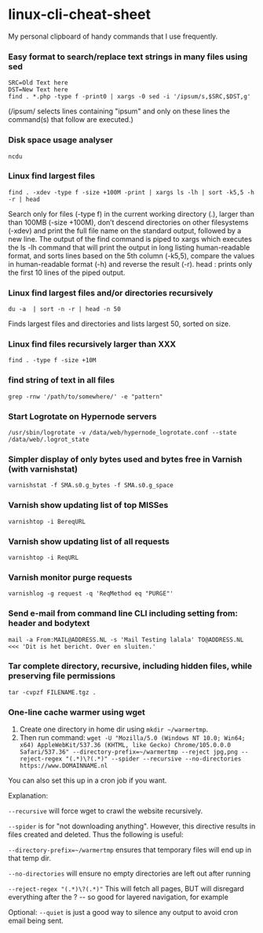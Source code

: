 # linux-cli-cheat-sheet
My personal clipboard of handy commands that I use frequently.


### Easy format to search/replace text strings in many files using sed
```
SRC=Old Text here
DST=New Text here
find . *.php -type f -print0 | xargs -0 sed -i '/ipsum/s,$SRC,$DST,g'
```
(/ipsum/ selects lines containing "ipsum" and only on these lines the command(s) that follow are executed.)

### Disk space usage analyser
`ncdu`

### Linux find largest files
`find . -xdev -type f -size +100M -print | xargs ls -lh | sort -k5,5 -h -r | head`

Search only for files (-type f) in the current working directory (.), larger than than 100MB (-size +100M), don’t descend directories on other filesystems (-xdev) and print the full file name on the standard output, followed by a new line. The output of the find command is piped to xargs which executes the ls -lh command that will print the output in long listing human-readable format, and sorts lines based on the 5th column (-k5,5), compare the values in human-readable format (-h) and reverse the result (-r).
head : prints only the first 10 lines of the piped output.

### Linux find largest files and/or directories recursively
`du -a  | sort -n -r | head -n 50`

Finds largest files and directories and lists largest 50, sorted on size.

### Linux find files recursively larger than XXX 
`find . -type f -size +10M`

### find string of text in all files
`grep -rnw '/path/to/somewhere/' -e "pattern"`

### Start Logrotate on Hypernode servers
`/usr/sbin/logrotate -v /data/web/hypernode_logrotate.conf --state /data/web/.logrot_state`

### Simpler display of only bytes used and bytes free in Varnish (with varnishstat)
`varnishstat -f SMA.s0.g_bytes -f SMA.s0.g_space`

### Varnish show updating list of top MISSes
`varnishtop -i BereqURL`

### Varnish show updating list of all requests
`varnishtop -i ReqURL`

### Varnish monitor purge requests
`varnishlog -g request -q 'ReqMethod eq "PURGE"'`

### Send e-mail from command line CLI including setting from: header and bodytext
`mail -a From:MAIL@ADDRESS.NL -s 'Mail Testing lalala' TO@ADDRESS.NL <<< 'Dit is het bericht. Over en sluiten.'`

### Tar complete directory, recursive, including hidden files, while preserving file permissions
`tar -cvpzf FILENAME.tgz . `

### One-line cache warmer using wget
1. Create one directory in home dir using `mkdir ~/warmertmp`.
2. Then run command:
`wget -U "Mozilla/5.0 (Windows NT 10.0; Win64; x64) AppleWebKit/537.36 (KHTML, like Gecko) Chrome/105.0.0.0 Safari/537.36" --directory-prefix=~/warmertmp --reject jpg,png --reject-regex "(.*)\?(.*)" --spider --recursive --no-directories https://www.DOMAINNAME.nl`

You can also set this up in a cron job if you want.

Explanation:

`--recursive` will force wget to crawl the website recursively.

`--spider` is for "not downloading anything". However, this directive results in files created and deleted. Thus the following is useful:

`--directory-prefix=~/warmertmp` ensures that temporary files will end up in that temp dir.

`--no-directories` will ensure no empty directories are left out after running

`--reject-regex "(.*)\?(.*)"` This will fetch all pages, BUT will disregard everything after the ? -- so good for layered navigation, for example

Optional: `--quiet` is just a good way to silence any output to avoid cron email being sent.

